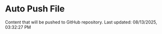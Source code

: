 # Auto Push File

Content that will be pushed to GitHub repository.
Last updated: 08/13/2025, 03:32:27 PM